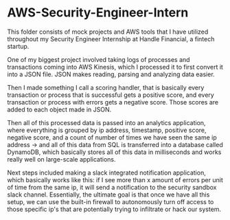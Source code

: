 # AWS-Security-Engineer-Intern
This folder consists of mock projects and AWS tools that I have utilized throughout my Security Engineer Internship at Handle Financial, a fintech startup.

One of my biggest project involved taking logs of processes and transactions coming into AWS Kinesis, which I processed it to first convert it into a JSON file. JSON makes reading, parsing and analyzing data easier. 

Then I made something I call a scoring handler, that is basically every transaction or process that is successful gets a positive score, and every transaction or process with errors gets a negative score. Those scores are added to each object made in JSON.

Then all of this processed data is passed into an analytics application, where everything is grouped by ip address, timestamp, positive score, negative score, and a count of number of times we have seen the same ip address -> and all of this data from SQL is transferred into a database called DynamoDB, which basically stores all of this data in milliseconds and works really well on large-scale applications.

Next steps included making a slack integrated notification application, which basically works like this: if I see more than x amount of errors per unit of time from the same ip, it will send a notification to the security sandbox slack channel. Essentially, the ultimate goal is that once we have all this setup, we can use the built-in firewall to autonomously turn off access to those specific ip's that are potentially trying to infiltrate or hack our system.
